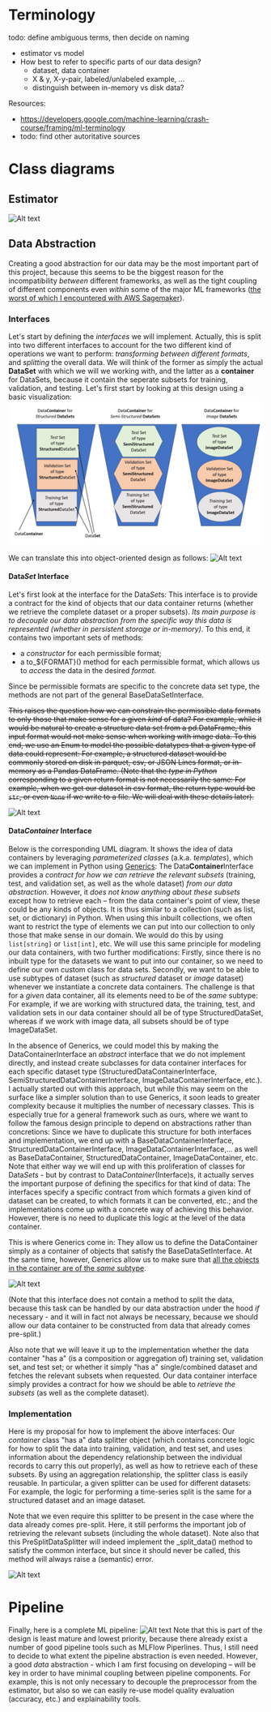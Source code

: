 # Terminology

todo: define ambiguous terms, then decide on naming

- estimator vs model
- How best to refer to specific parts of our data design?
  - dataset, data container
  - X & y, X-y-pair, labeled/unlabeled example, ...
  - distinguish between in-memory vs disk data?

Resources:

- <https://developers.google.com/machine-learning/crash-course/framing/ml-terminology>
- todo: find other autoritative sources

# Class diagrams

## Estimator

![Alt text](http://www.plantuml.com/plantuml/png/lLDTIyCm57tlhxZC1pzmWxqM7uPR5HzMP0CHH2Hcjnf8cv5xzo1p_zsqMudjCYk8UydMctFFERad6H4BowjSHwSmmKmLYfKf83CMvj9Oj7S5eys4n4ZL_zexi8u0rkALs0h96w1o--myXeMI_EIgbv1f8_WvsaIHr888nkMgCYL5ARVb0vKlDUPOC0KLxYrAHGuUR-bSQOPIQEs_RuOlLQUlZAqXIWgsPldXgpk7tiyCtomI_ThBT9u4sThOgy_187ZOCB9j8zfF9I5MkM0J3AQnwTsUB0IB62PkzLskJ9L8l9Tq8yrCiJjRexIqM4RxVO3pXsbzpERq3bYgMJqLG6qdD2-lz7XxRGpnaTJIz4X2YLjPoHHvTmdCN_LsF8T7-9z2JHf_mnltv23APzo5JDDkK6YsNT8_0dl37bpq-zLlw-t4y2u8H4TNzHJtUaPOB5Qv_W80 "Estimator")

## Data Abstraction

Creating a good abstraction for our data may be the most important part of this project, because this seems to be the biggest reason for the incompatibility *between* different frameworks, as well as the tight coupling of different components even *within* some of the major ML frameworks ([the worst of which I encountered with AWS Sagemaker](https://github.com/tloeber/email-classification#lessons-so-far)).

### Interfaces

Let's start by defining the *interfaces* we will implement. Actually, this is split into two different interfaces to account for the two different kind of operations we want to perform: *transforming between different formats*, and *splitting* the overall data. We will think of the former as simply the actual **DataSet** with which we will we working with, and the latter as a **container** for DataSets, because it contain the seperate subsets for training, validation, and testing. Let's first start by looking at this design using a basic visualization:
![Alt text](../img/data_design.jpg)

We can translate this into object-oriented design as follows:
![Alt text](https://www.plantuml.com/plantuml/png/jPLHRzf03CVVxrDOl9IqWW-04AgsgjhU9lMneCZa7BWgkOjyPXlR-jrt5m8iD8s2fhvnlf__zjz9pBqNPDcLXLB62d6E6S5eFlzwF2mMI_k0Wf-T5JIM-7GpWladz1GldqZE2V1R0TnjI5BXa97g08oJ6NJ19vAy30A_Os42PzmmNIoAVkvLALnxOSm4iWAzXvRPTos6nC5J-ZETNgZEm9HLGILPyQflybtLH-S1Ut6C6qfpnoNAE0dncxkAs1iVJz7Tq2udR3PRcIo6jJ23KTkHyR2XyCDaO2mq_DAEBP7s80xM11KobYG1-aKQrdj0kCsSpJZ4Reyv8FkAab7VK9w4TvdicFIRlkh9pET14YMmERiohT1gz6CTs1bKUXgJ7cCdIGTiTsMrJv4Pzqs6hQPMru6Q5tSKJDfgXykMGF9ljdhjzKIbkTBNYtUswT4B9-yGXR7a-p5jCcc8-BCBAOoNrEKrwYzPSOTUahh2ATBKReVhMiaXkGcrjSDT33p7qwf_Pe-cwFuuEXmoPU9uFwvGjZDuE9w_XMENtpn8-nhsJJ-nMAHNHyjdpUH2y00q6ibbVlGqx3EFY-EQbx-zLlwd1fNcu-iq3x1VNRNNJ7jB3H-BVxDybjQjNoYJSp5ZDylJweBJQwUKklbYj2OBoEn-rDiiDp-Xe5mcuWujWMDDhAvfQ_AyhMLNZQTh7uDIwfwiZl_TVm40 "data_design")

#### Data*Set* Interface

Let's first look at the interface for the Data*Set*s: This interface is to provide a contract for the kind of objects that our data container returns (whether we retrieve the complete dataset or a proper subsets). *Its main purpose is to decouple our data abstraction from the specific way this data is represented (whether in persistent storage or in-memory)*. To this end, it contains two important sets of methods:

- a *constructor* for each permissible format;
- a to_${FORMAT}() method for each permissible format, which allows us to *access* the data in the desired *format*.

Since be permissible formats are specific to the concrete data set type, the methods are not part of the general BaseDataSetInterface.

~~This raises the question how we can constrain the permissible data formats to only those that make sense for a given *kind* of data? For example, while it would be natural to create a structure data set from a pd.DataFrame, this input format would not make sense when working with image data. To this end, we use an Enum to model the possible datatypes that a given type of data could represent: For example, a structured dataset would be commonly stored on disk in parquet, csv, or JSON Lines format, or in-memory as a Pandas DataFrame. (Note that the *type in Python* corresponding to a given return format is not necessarily the same: For example, when we get our dataset in csv format, the return type would be `str`, or even `None` if we write to a file. We will deal with these details later).~~

![Alt text](http://www.plantuml.com/plantuml/png/SoWkIImgAStDuU9AJ2ekAKfCBb58paaiBbPmIYnETKaiINJBByfDB57WuahDAyrL22ufAaqkAIrAJK6Iix5Hq73LIIzAJStJL705AREpKwZcKb08S0mA37KD0RASWyE0f5UmlvyFIDmbtiKnnD4joD7NbQiMPdHgRYO9niECW-jtoyn99UoW40ye5U_Z6Hm2qepcKPiQNLsitiIk4E5emeeHBkJYSaZDIm45Em00 "data_format")

#### Data*Container* Interface

Below is the corresponding UML diagram. It shows the idea of data containers by leveraging *parameterized classes* (a.k.a. *templates*), which we can implement in Python using [Generics](https://mypy.readthedocs.io/en/stable/generics.html): The Data**Container**Interface provides a *contract for how we can retrieve the relevant subsets* (training, test, and validation set, as well as the whole dataset) *from our data abstraction*. However, it *does not know anything about these subsets* except how to retrieve each – from the data container's point of view, these could be any kinds of objects. It is thus similar to a collection (such as list, set, or dictionary) in Python. When using this inbuilt collections, we often want to restrict the type of elements we can put into our collection to only those that make sense in our domain. We would do this by using `list[string]` or `list[int]`, etc. We will use this same principle for modeling our data containers, with two further modifications: Firstly, since there is no inbuilt type for the datasets we want to put into our container, so we need to define our own custom class for data sets. Secondly, we want to be able to use *sub*types of dataset (such as *structured* dataset or *image* dataset) whenever we instantiate a concrete data containers. The challenge is that for a *given* data container, all its elements need to be of the *same* subtype: For example, if we are working with structured data, the training, test, and validation sets in our data container should all be of type StructuredDataSet, whereas if we work with image data, all subsets should be of type ImageDataSet.

In the absence of Generics, we could model this by making the DataContainerInterface an *abstract* interface that we do not implement directly, and instead create subclasses for data container interfaces for each specific dataset type (StructuredDataContainerInterface, SemiStructuredDataContainerInterface, ImageDataContainerInterface, etc.). I actually started out with this approach, but while this may seem on the surface like a simpler solution than to use Generics, it soon leads to greater complexity because it multiplies the number of necessary classes. This is especially true for a general framework such as ours, where we want to follow the famous design principle to depend on abstractions rather than concretions: Since we have to duplicate this structure for both interfaces and implementation, we end up with a BaseDataContainerInterface, StructuredDataContainerInterface, ImageDataContainerInterface,... as well as BaseDataContainer, StructuredDataContainer, ImageDataContainer, etc. Note that either way we will end up with this proliferation of classes for Data*Sets* - but by contrast to Data*Container*(Interface)s, it actually serves the important purpose of defining the specifics for that kind of data: The interfaces specify a specific contract from which formats a given kind of dataset can be created, to which formats it can be converted, etc.; and the implementations come up with a concrete way of achieving this behavior. However, there is no need to duplicate this logic at the level of the data container.

This is where Generics come in: They allow us to define the DataContainer simply as a container of objects that satisfy the BaseDataSetInterface. At the same time, however, Generics allow us to make sure that [all the objects in the container are of the *same* subtype](https://stackoverflow.com/questions/58903906/whats-the-difference-between-a-constrained-typevar-and-a-union).

![Alt text](http:////www.plantuml.com/plantuml/png/ZPBBQiD034NtynKYAvkIV40m9hIbq7Mt1IFRiZim3oCfBUdZtpjEI49B4cPbP9qhSm_UY2BhrZjZR53Y0Jk2HLKz7uUwVWsFgFWGWw8DnAVD0gfx59gNBwJd07mPWBkHj55EYQPFG56kuH9y8aaq2tn7PnDdOzvTTEuszsDCvr04_dIysYpnsNA-Lwj_LzTW_UJ8Kr0njuHV-lhYuBMgEYRKX0qSVJD4zgZ5uN7k-BIVopcWCGEQNOb6nf6EzFxz1rkbgy5a8rl7aktufiiwhsio9J1I8BOTs0158Ee5D49BC26Z9qsxJ-gXtG62R5lTJGHnA8tPKEZdF_eN "data_container_interfaces")

(Note that this interface does not contain a method to split the data, because this task can be handled by our data abstraction under the hood *if* necessary - and it will in fact not always be necessary, because we should allow our data container to be constructed from data that already comes pre-split.)

Also note that we will leave it up to the implementation whether the data container "has a" (is a composition or aggregation of) training set, validation set, and test set; or whether it simply "has a" single/combined dataset and fetches  the relevant subsets when requested. Our data container interface simply provides a contract for how we should be able to *retrieve the subsets* (as well as the complete dataset).

### Implementation

Here is my proposal for how to implement the above interfaces: Our *container* class "has a" data splitter object (which contains concrete logic for how to split the data into training, validation, and test set, and uses information about the dependency relationship between the individual records to carry this out properly), as well as how to retrieve each of these subsets. By using an aggregation relationship, the splitter class is easily reusable. In particular, a given splitter can be used for different datasets: For example, the logic for performing a time-series split is the same for a structured dataset and an image dataset.

Note that we even require this splitter to be present in the case where the data already comes pre-split. Here, it still performs the important job of  retrieving the relevant subsets (including the whole dataset). Note also that this PreSplitDataSplitter will indeed implement the _split_data() method to satisfy the common interface, but since it should never be called, this method will always raise a (semantic) error.

![Alt text](http://www.plantuml.com/plantuml/png/dLLHQzim47wkVeKU7TQ4iKVJbMxT2Xsi6_LW3sEOgtr91RPaJkUDqkw_pvQQo3YNPkmbHBhlEttttHs-y0p4VTiezHuyVW26IsSPZ4NIRhdKszkYQmmpaixrFNWDEgknmGqmUirk8R1NP3Rtl7ewJpcG1thl1qfMEUkP-egnrcjohGPRQqBkoVg5Kd0tHA5YNJNWlTxF_gYqVgNNZbhWV1U_2kSGEZkh287n_7nCN_h-pYFxZ6dWbnuvdygwjeoqXWfFzIzeJ0rit8ieHi-7umj9GUNQha76aPQbmyivs9MnnamkTQ7-o6QbbaMlbb5oHwvpD5QNwtNZWFLR_Nhr9W1IvI_2IZ_cBGSaP57a1hcCliulqUy1qoin4Yg8mgzjZHqEFvQd-f-ZtqoB1P91BnKt14ipCitQ8FaXQMHTDhrd9Am5KXLZ8g_eW0qq4iivgeq5bX_yIXW8KsOa1ekCtOmzdnc-kzhErRxJkIwm1Skc-aZaAFXPkVREM9mOkTVxiwVbyg2nCbesMWRB_ifOoLCPAPge3WywydDl2A56Iajo6yuXz9iCJqFVntEmSRQdH_Pj8B3x1z0uwvuTmGQtw70_Iep_Wg9Ctk2f_51RfEL3ApzZw-ZX5Zj2ZvR3_AJf0rk3t_5EHbgkkteLr16qk8D-AhxSp86rgVZ7E_jmgeUVdxAov5vKzbn6hc-SnP4oLRB3dOYmg686If19WzF7AFaYVue4Lj9ycALcoUCSJkmK0Sb4fMRlXFZK1H6GwjywKeJFOhzTAUJ7uqEQEDAe7eUcVXJOclzG8F1a5H9SLd9bchJTHmK4kFYa09ZDLkp4NjK2H317W4sKAtM1jkxRHlq5 "data_container_implementation")

# Pipeline

Finally, here is a complete ML pipeline:
![Alt text](http://www.plantuml.com/plantuml/png/XP91ImCn48Nl-ok6dbIeuBMd8kfDASLx6RFZDZIRX9afMCJ_RhAfeTlAzXJoyhsypPjTYYBhldUDSIW2Anl9MK_mtG3mtj_SBk0jU6f-cZ-2QSN1a4ZWWOfCiGWPVaB55yR-nF4iQdlK8_vfDNEleILNtAqrW-JZFJBZ8QbY0jDmNJexoGwYP-59kPB-5ObjJrxV6SsEYi-5hZuDe2FT94Kk4ijdhgcpedmefGmRuZDxdy7wi56yG-kFiLHscLjJ3An9Criokys7nI7-CQtbADzHnp5xcC7TV9xNyGGMi4K1_9-ipKzZuredqSis9_5nVPDeBQfYI_9j_ZD_0G00 "Pipeline")
Note that this is part of the design is least mature and lowest priority, because there already exist a number of good pipeline tools such as MLFlow Piperlines. Thus, I still need to decide to what extent the pipeline abstraction is even needed. However, a good *data* abstraction - which I am first focusing on developing – will be key in order to have minimal coupling between pipeline components. For example, this is not only necessary to decouple the preprocessor from the estimator, but also so we can easily re-use model quality evaluation (accuracy, etc.) and explainability tools.
